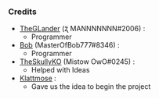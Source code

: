 ### Credits 

- [TheGLander](https://github.com/TheGLander) (ʐ̈ MANNNNNNN#2006) :
  - Programmer
- [Bob](https://github.com/MasterOfBob777) (MasterOfBob777#8346) :
  - Programmer
- [TheSkullyKO](https://github.com/TheSkullyKO) (Mistow OwO#0245) :
  - Helped with Ideas
- [Klattmose](https://github.com/klattmose/) :
  - Gave us the idea to begin the project

